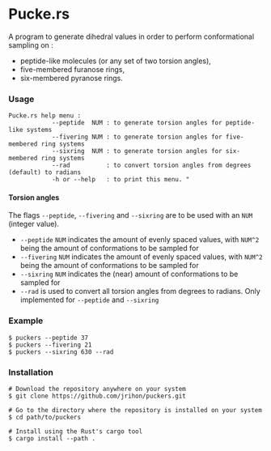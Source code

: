 # Pucke.rs

A program to generate dihedral values in order to perform conformational sampling on : 
 - peptide-like molecules (or any set of two torsion angles),
 - five-membered furanose rings,
 - six-membered pyranose rings.

### Usage

```
Pucke.rs help menu :
            --peptide  NUM : to generate torsion angles for peptide-like systems
            --fivering NUM : to generate torsion angles for five-membered ring systems
            --sixring  NUM : to generate torsion angles for six-membered ring systems
            --rad          : to convert torsion angles from degrees (default) to radians
            -h or --help   : to print this menu. "
```

#### Torsion angles
The flags `--peptide`, `--fivering` and `--sixring` are to be used with an `NUM` (integer value).</br>
 - `--peptide` `NUM` indicates the amount of evenly spaced values, with `NUM^2` being the amount of conformations to be sampled for
 - `--fivering` `NUM` indicates the amount of evenly spaced values, with `NUM^2` being the amount of conformations to be sampled for
 - `--sixring` `NUM` indicates the (near) amount of conformations to be sampled for
 - `--rad` is used to convert all torsion angles from degrees to radians. Only implemented for `--peptide` and `--sixring`


### Example
```shell 
$ puckers --peptide 37
$ puckers --fivering 21 
$ puckers --sixring 630 --rad
```



### Installation
```shell
# Download the repository anywhere on your system
$ git clone https://github.com/jrihon/puckers.git

# Go to the directory where the repository is installed on your system
$ cd path/to/puckers

# Install using the Rust's cargo tool
$ cargo install --path .
```
